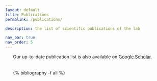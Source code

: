 ```yaml
---
layout: default
title: Publications
permalink: /publications/

description: the list of scientific publications of the lab

nav_bar: true
nav_order: 5
---
```


<div class="container" style="max-width: 900px; margin: 0 auto; padding-left: 24px; padding-right: 24px; text-align: justify;">

Our up-to-date publication list is also available on <a href="https://scholar.google.com/citations?user=yBs28hUAAAAJ&hl=en">Google Scholar</a>.

<div class="bib_section" style="padding-top: 20px">
  {% bibliography -f all %}
</div>
</div>